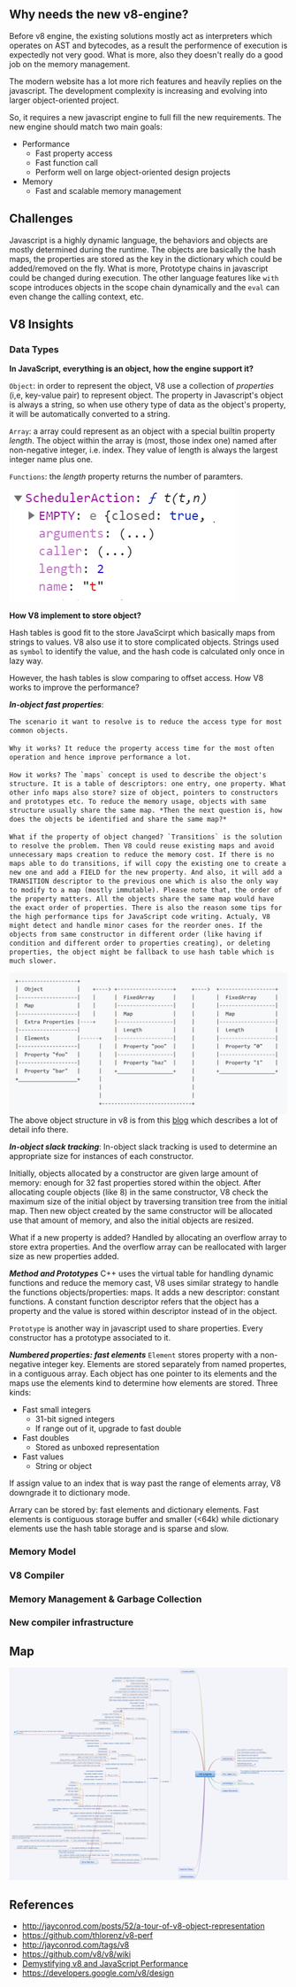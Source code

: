 ## Why needs the new v8-engine?
Before v8 engine, the existing solutions mostly act as interpreters which operates on AST and bytecodes, as a result the performence of execution is expectedly not very good. What is more, also they doesn't really do a good job on the memory management.

The modern website has a lot more rich features and heavily replies on the javascript. The development complexity is increasing and evolving into larger object-oriented project.

So, it requires a new javascript engine to full fill the new requirements. The new engine should match two main goals:
- Performance
    - Fast property access
    - Fast function call
    - Perform well on large object-oriented design projects
- Memory
    - Fast and scalable memory management

## Challenges
Javascript is a highly dynamic language, the behaviors and objects are mostly determined during the runtime. The objects are basically the hash maps, the properties are stored as the key in the dictionary which could be added/removed on the fly. What is more, Prototype chains in javascript could be changed during execution. The other language features like `with` scope introduces objects in the scope chain dynamically and the `eval` can even change the calling context, etc.

## V8 Insights
### Data Types
**In JavaScript, everything is an object, how the engine support it?**

`Object`: in order to represent the object, V8 use a collection of *properties* (i,e, key-value pair) to represent object. The property in Javascript's object is always a string, so when use othery type of data as the object's property, it will be automatically converted to a string. 

`Array`: a array could represent as an object with a special builtin property *length*. The object within the array is (most, those index one) named after non-negative integer, i.e. index. They value of length is always the largest integer name plus one.

`Functions`: the *length* property returns the number of paramters. 

![JS function Length](../img/js-function-length.png)

**How V8 implement to store object?**

Hash tables is good fit to the store JavaScirpt which basically maps from strings to values. V8 also use it to store complicated objects. Strings used as `symbol` to identify the value, and the hash code is calculated only once in lazy way.

However, the hash tables is slow comparing to offset access. How V8 works to improve the performance?

***In-object fast properties***:
    
    The scenario it want to resolve is to reduce the access type for most common objects. 
    
    Why it works? It reduce the property access time for the most often operation and hence improve performance a lot.
    
    How it works? The `maps` concept is used to describe the object's structure. It is a table of descriptors: one entry, one property. What other info maps also store? size of object, pointers to constructors and prototypes etc. To reduce the memory usage, objects with same structure usually share the same map. *Then the next question is, how does the objects be identified and share the same map?*  
    
    What if the property of object changed? `Transitions` is the solution to resolve the problem. Then V8 could reuse existing maps and avoid unnecessary maps creation to reduce the memory cost. If there is no maps able to do transitions, if will copy the existing one to create a new one and add a FIELD for the new property. And also, it will add a TRANSITION descriptor to the previous one which is also the only way to modify to a map (mostly immutable). Please note that, the order of the property matters. All the objects share the same map would have the exact order of properties. There is also the reason some tips for the high performance tips for JavaScript code writing. Actualy, V8 might detect and handle minor cases for the reorder ones. If the objects from same constructor in different order (like having if condition and different order to properties creating), or deleting properties, the object might be fallback to use hash table which is much slower.

![Object Structure](../img/v8-object-structure.png)
The above object structure in v8 is from this [blog](https://github.com/thlorenz/v8-perf/blob/master/data-types.md#objects) which describes a lot of detail info there.

***In-object slack tracking***:
In-object slack tracking is used to determine an appropriate size for instances of each constructor.

Initially, objects allocated by a constructor are given large amount of memory: enough for 32 fast properties stored within the object. After allocating couple objects (like 8) in the same constructor, V8 check the maximum size of the initial object by traversing transition tree from the initial map. Then new object created by the same constructor will be allocated use that amount of memory, and also the initial objects are resized.

What if a new property is added? Handled by allocating an overflow array to store extra properties. And the overflow array can be reallocated with larger size as new properties added.

***Method and Prototypes***
C++ uses the virtual table for handling dynamic functions and reduce the memory cast, V8 uses similar strategy to handle the functions objects/properties: maps. It adds a new descriptor: constant functions. A constant function descriptor refers that the object has a property and the value is stored within descriptor instead of in the object.

`Prototype` is another way in javascript used to share properties. Every constructor has a prototype associated to it. 

***Numbered properties: fast elements***
`Element` stores property with a non-negative integer key. Elements are stored separately from named propertes, in a contiguous array. Each object has one pointer to its elements and the maps use the elements kind to determine how elements are stored. Three kinds:
- Fast small integers
  - 31-bit signed integers
  - If range out of it, upgrade to fast double
- Fast doubles
  - Stored as unboxed representation
- Fast values
  - String or object

If assign value to an index that is way past the range of elements array, V8 downgrade it to dictionary mode.

Arrary can be stored by: fast elements and dictionary elements. Fast elements is contiguous storage buffer and smaller (<64k) while dictionary elements use the hash table storage and is sparse and slow. 

### Memory Model

### V8 Compiler

### Memory Management & Garbage Collection

### New compiler infrastructure


## Map
![](../img/V8-Engine-Note-Map.png)

## References
- http://jayconrod.com/posts/52/a-tour-of-v8-object-representation
- https://github.com/thlorenz/v8-perf
- http://jayconrod.com/tags/v8
- https://github.com/v8/v8/wiki
- [Demystifying v8 and JavaScript Performance](http://thlorenz.com/talks/demystifying-v8/talk.pdf)
- https://developers.google.com/v8/design